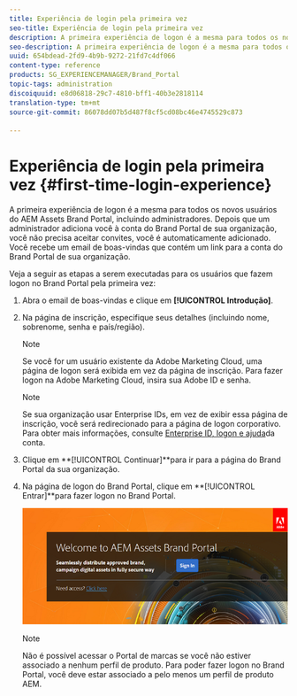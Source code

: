 ```yaml
---
title: Experiência de login pela primeira vez
seo-title: Experiência de login pela primeira vez
description: A primeira experiência de logon é a mesma para todos os novos usuários do AEM Assets Brand Portal, incluindo administradores. Depois que um administrador adiciona você à conta do Brand Portal de sua organização, você não precisa aceitar convites, você é automaticamente adicionado. Você recebe um email de boas-vindas que contém um link para a conta do Brand Portal de sua organização.
seo-description: A primeira experiência de logon é a mesma para todos os novos usuários do AEM Assets Brand Portal, incluindo administradores. Depois que um administrador adiciona você à conta do Brand Portal de sua organização, você não precisa aceitar convites, você é automaticamente adicionado. Você recebe um email de boas-vindas que contém um link para a conta do Brand Portal de sua organização.
uuid: 654bdead-2fd9-4b9b-9272-21fd7c4df066
content-type: reference
products: SG_EXPERIENCEMANAGER/Brand_Portal
topic-tags: administration
discoiquuid: e8d06818-29c7-4810-bff1-40b3e2818114
translation-type: tm+mt
source-git-commit: 86078dd07b5d487f8cf5cd08bc46e4745529c873

---
```



# Experiência de login pela primeira vez {#first-time-login-experience}

A primeira experiência de logon é a mesma para todos os novos usuários do AEM Assets Brand Portal, incluindo administradores. Depois que um administrador adiciona você à conta do Brand Portal de sua organização, você não precisa aceitar convites, você é automaticamente adicionado. Você recebe um email de boas-vindas que contém um link para a conta do Brand Portal de sua organização.

Veja a seguir as etapas a serem executadas para os usuários que fazem logon no Brand Portal pela primeira vez:

1. Abra o email de boas-vindas e clique em **[!UICONTROL Introdução]**.

1. Na página de inscrição, especifique seus detalhes (incluindo nome, sobrenome, senha e país/região).
   >[!NOTE]
   >
   >Se você for um usuário existente da Adobe Marketing Cloud, uma página de logon será exibida em vez da página de inscrição. Para fazer logon na Adobe Marketing Cloud, insira sua Adobe ID e senha.

   >[!NOTE]
   >
   >Se sua organização usar Enterprise IDs, em vez de exibir essa página de inscrição, você será redirecionado para a página de logon corporativo. Para obter mais informações, consulte [Enterprise ID, logon e ajuda](https://helpx.adobe.com/in/enterprise/kb/enterprise-id-faq.html)da conta.

1. Clique em **[!UICONTROL Continuar]**para ir para a página do Brand Portal da sua organização.
1. Na página de logon do Brand Portal, clique em **[!UICONTROL Entrar]**para fazer logon no Brand Portal.

   ![Página Login no Portal de Marcas](assets/signin-onboarding.png)

   >[!NOTE]
   >
   >Não é possível acessar o Portal de marcas se você não estiver associado a nenhum perfil de produto. Para poder fazer logon no Brand Portal, você deve estar associado a pelo menos um perfil de produto AEM.
